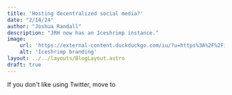 ```yaml
---
title: 'Hosting decentralized social media?'
date: "2/14/24"
author: "Joshua Randall"
description: "JRH now has an Iceshrimp instance."
image:
    url: 'https://external-content.duckduckgo.com/iu/?u=https%3A%2F%2Ficeshrimp.dev%2Ficeshrimp%2Fbranding%2Fmedia%2Fbranch%2Fdev%2FPresentation.png&f=1&nofb=1&ipt=b8cb58ba527aac5f80ed7856a4931aa6d407e1d3e9ee89894e6775aa9d2735ec&ipo=images'
    alt: 'Iceshrimp branding'
layout: ../../layouts/BlogLayout.astro
draft: true
---
```


If you don't like using Twitter, move to 
